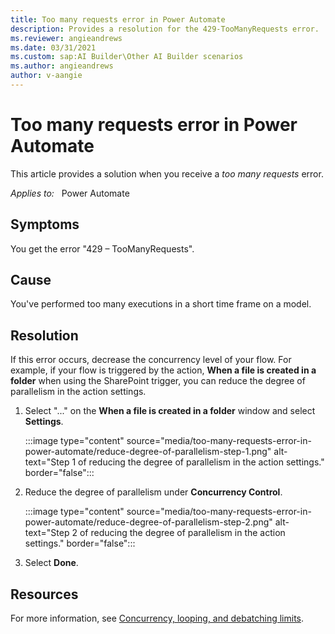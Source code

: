 ```yaml
---
title: Too many requests error in Power Automate
description: Provides a resolution for the 429-TooManyRequests error.
ms.reviewer: angieandrews
ms.date: 03/31/2021
ms.custom: sap:AI Builder\Other AI Builder scenarios
ms.author: angieandrews
author: v-aangie
---
```

# Too many requests error in Power Automate

This article provides a solution when you receive a *too many requests* error.

*Applies to:* &nbsp; Power Automate

## Symptoms

You get the error "429 – TooManyRequests".

## Cause

You've performed too many executions in a short time frame on a model.

## Resolution

If this error occurs, decrease the concurrency level of your flow. For example, if your flow is triggered by the action, **When a file is created in a folder** when using the SharePoint trigger, you can reduce the degree of parallelism in the action settings.

1. Select "..." on the **When a file is created in a folder** window and select **Settings**.

    :::image type="content" source="media/too-many-requests-error-in-power-automate/reduce-degree-of-parallelism-step-1.png" alt-text="Step 1 of reducing the degree of parallelism in the action settings." border="false":::

2. Reduce the degree of parallelism under **Concurrency Control**.

    :::image type="content" source="media/too-many-requests-error-in-power-automate/reduce-degree-of-parallelism-step-2.png" alt-text="Step 2 of reducing the degree of parallelism in the action settings." border="false":::

3. Select **Done**.

## Resources

For more information, see [Concurrency, looping, and debatching limits](/power-automate/limits-and-config#concurrency-looping-and-debatching-limits).
